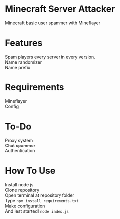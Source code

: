 # Minecraft Server Attacker
Minecraft basic user spammer with Mineflayer

# Features
Spam players every server in every version.
<br>Name randomizer
<br>Name prefix

# Requirements
Mineflayer
<br>Config

# To-Do
Proxy system
<br>Chat spammer
<br>Authentication

# How To Use
Install node js
<br>Clone repository
<br>Open terminal at repository folder
<br>Type `npm install requirements.txt`
<br>Make configuration
<br>And lest started! `node index.js`

